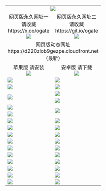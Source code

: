 ﻿<table>
  <tr></tr>
  <tr><td colspan=2 align=center><img src="https://d220zlob9gezpe.cloudfront.net/Up/oGate.jpg" /></td></tr>
  <tr>
    <td align=center>网页版永久网址一<br/>请收藏<br/>https://x.co/ogate<br><img src="https://d220zlob9gezpe.cloudfront.net/Up/0WMGD1.png" /></td>
    <td align=center>网页版永久网址二<br/>请收藏<br/>https://git.io/ogate<br><img src="https://d220zlob9gezpe.cloudfront.net/Up/0WMGD2.png" /></td>
  </tr>
  <tr><td colspan=2 align=center>网页版动态网址
<br>https://d220zlob9gezpe.cloudfront.net
    <br/>（最新）</td>
  </tr>
  <tr>
    <td align=center>苹果版 请安装<br/><a href="https://d220zlob9gezpe.cloudfront.net/?from=github"><img src="https://d220zlob9gezpe.cloudfront.net/Up/0WMPG.jpg" /></a></td>
    <td align=center>安卓版 请下载<br/><a href="https://d220zlob9gezpe.cloudfront.net/ogUP.aspx?name=0oGate.apk&from=github"><img src="https://d220zlob9gezpe.cloudfront.net/Up/0WMAZ.jpg" /></a></td>
  </tr>
  <tr>
    <td><a href="https://d220zlob9gezpe.cloudfront.net/oNote.aspx?id=oGate&from=github" target="_blank"><img src="https://d220zlob9gezpe.cloudfront.net/Up/0WCYY.jpg" /></a></td>
    <td><a href="https://d220zlob9gezpe.cloudfront.net/oNote.aspx?id=oNote&from=github" target="_blank"><img src="https://d220zlob9gezpe.cloudfront.net/Up/0WZTT.jpg" /></a></td>
  </tr>
  <tr>
    <td><a href="https://d220zlob9gezpe.cloudfront.net/ogDY.aspx?from=github" target="_blank"><img src="https://d220zlob9gezpe.cloudfront.net/Up/DY.jpg"/></a></td>
    <td><a href="https://d220zlob9gezpe.cloudfront.net/ogST.aspx?from=github" target="_blank"><img src="https://d220zlob9gezpe.cloudfront.net/Up/ST.jpg"/></a></td>
  </tr>
  <tr>
    <td rowspan=2><a href="https://d220zlob9gezpe.cloudfront.net/ogUP.aspx?name=WJ.mp4&from=github" target="_blank"><img src="https://d220zlob9gezpe.cloudfront.net/Up/WJ.jpg" /></a></td>
    <td><a href="https://d220zlob9gezpe.cloudfront.net/ogUP.aspx?name=DKC.mp4&count=17&from=github" target="_blank"><img src="https://d220zlob9gezpe.cloudfront.net/Up/DKC.jpg" /></a></td> 
  </tr>
  <tr>
    <td><a href="https://d220zlob9gezpe.cloudfront.net/ogUP.aspx?name=LRWS.mp4&count=6B:14,5A:10,5B:35,4A:14,4B:19,3A:10,3B:26,2A:16,2B:21,1A:23,1B:29&from=github" target="_blank"><img src="https://d220zlob9gezpe.cloudfront.net/Up/LRWS.jpg" /></a></td>
  </tr>
  <tr>
    <td><a href="https://d220zlob9gezpe.cloudfront.net/ogUP.aspx?name=JQR.mp4&count=2&from=github" target="_blank"><img src="https://d220zlob9gezpe.cloudfront.net/Up/JQR.jpg" /></a></td>   
    <td rowspan=2><a href="https://d220zlob9gezpe.cloudfront.net/ogUP.aspx?name=JP.mp4&count=9&from=github" target="_blank"><img src="https://d220zlob9gezpe.cloudfront.net/Up/JP.jpg" /></td>
  </tr>
  <tr>
    <td><a href="https://d220zlob9gezpe.cloudfront.net/ogUP.aspx?name=ZSJ.mp4&count=16&from=github" target="_blank"><img src="https://d220zlob9gezpe.cloudfront.net/Up/ZSJ.jpg" /></a></td>
  </tr>
  <tr>
    <td><a href="https://d220zlob9gezpe.cloudfront.net/ogUP.aspx?name=SSZJ.mp4&count=7&current=2&from=github" target="_blank"><img src="https://d220zlob9gezpe.cloudfront.net/Up/SSZJ.jpg" /></a></td>
    <td><a href="https://d220zlob9gezpe.cloudfront.net/ogUP.aspx?name=WH.mp4&from=github" target="_blank"><img src="https://d220zlob9gezpe.cloudfront.net/Up/WH.jpg" /></a></td>
  </tr>
  <tr>
    <td><a href="https://d220zlob9gezpe.cloudfront.net/ogUP.aspx?name=DWHM.mp4&from=github" target="_blank"><img src="https://d220zlob9gezpe.cloudfront.net/Up/DWHM.jpg" /></a></td>
    <td><a href="https://d220zlob9gezpe.cloudfront.net/ogUP.aspx?name=XTFY.mp4&count=24&from=github" target="_blank"><img src="https://d220zlob9gezpe.cloudfront.net/Up/XTFY.jpg" /></a></td>
  </tr>
  <tr>
    <td><a href="https://d220zlob9gezpe.cloudfront.net/ogUP.aspx?name=4SQQ.mp4&count=06:9,05:20&current=06:9&from=github" target="_blank"><img src="https://d220zlob9gezpe.cloudfront.net/Up/4SQQ0.jpg" /></a></td>
    <td><a href="https://d220zlob9gezpe.cloudfront.net/ogUP.aspx?name=4SHQ.mp4&count=06:8,05:29&current=06:8&from=github" target="_blank"><img src="https://d220zlob9gezpe.cloudfront.net/Up/4SHQ0.jpg" /></a></td>
  </tr>
  <tr>
    <td><a href="https://d220zlob9gezpe.cloudfront.net/ogUP.aspx?name=4SZG.mp4&count=06:9,05:22,04:22&current=06:9&from=github" target="_blank"><img src="https://d220zlob9gezpe.cloudfront.net/Up/4SZG0.jpg" /></a></td>
    <td><a href="https://d220zlob9gezpe.cloudfront.net/ogUP.aspx?name=4SDJ.mp4&count=06:12,05:48,04:52&current=06:11&from=github" target="_blank"><img src="https://d220zlob9gezpe.cloudfront.net/Up/4SDJ0.jpg" /></a></td>
  </tr>
  <tr>
    <td><a href="https://d220zlob9gezpe.cloudfront.net/onUP.aspx?name=https://x.co/dtw99&from=github" target="_blank"><img src="https://d220zlob9gezpe.cloudfront.net/Up/0DTW.jpg"/></a></td>
    <td><a href="https://d220zlob9gezpe.cloudfront.net/onUP.aspx?name=https://d2tyo2h9ydw5hf.cloudfront.net/acenter/&from=github" target="_blank"><img src="https://d220zlob9gezpe.cloudfront.net/Up/0TDW.jpg" /></a></td>
  </tr>
  <tr>
    <td><a href="https://d220zlob9gezpe.cloudfront.net/onUP.aspx?name=https://d3qz7yth5i2rae.cloudfront.net/gb/nsc413.htm&from=github" target="_blank"><img src="https://d220zlob9gezpe.cloudfront.net/Up/0DJY.jpg" /></a></td>
    <td><a href="https://d220zlob9gezpe.cloudfront.net/onUP.aspx?name=https://dgyo0jey7vwa5.cloudfront.net/xtr/gb/prog204.html&from=github" target="_blank"><img src="https://d220zlob9gezpe.cloudfront.net/Up/0XTR.jpg" /></a></td>
  </tr>
  <tr>
    <td><a href="https://d220zlob9gezpe.cloudfront.net/onUP.aspx?name=https://d7203y8eitivv.cloudfront.net&from=github" target="_blank"><img src="https://d220zlob9gezpe.cloudfront.net/Up/0MHW.jpg" /></a></td>
    <td><a href="https://d220zlob9gezpe.cloudfront.net/onUP.aspx?name=https://d38z1xzg5vtneh.cloudfront.net&from=github" target="_blank"><img src="https://d220zlob9gezpe.cloudfront.net/Up/0ZJW.jpg" /></a></td>
  </tr>
  <tr>
    <td><a href="https://d220zlob9gezpe.cloudfront.net/ogUP.aspx?name=FG.zip&from=github" target="_blank"><img src="https://d220zlob9gezpe.cloudfront.net/Up/FG.jpg" /></a></td>
    <td><a href="https://d220zlob9gezpe.cloudfront.net/ogUP.aspx?name=FGA.apk&from=github" target="_blank"><img src="https://d220zlob9gezpe.cloudfront.net/Up/FGA.jpg" /></a></td>
  </tr>
  <tr>
    <td><a href="https://d220zlob9gezpe.cloudfront.net/ogUP.aspx?name=U.zip&from=github" target="_blank"><img src="https://d220zlob9gezpe.cloudfront.net/Up/U.jpg" /></a></td>
    <td><a href="https://d220zlob9gezpe.cloudfront.net/ogUP.aspx?name=UA.apk&from=github" target="_blank"><img src="https://d220zlob9gezpe.cloudfront.net/Up/UA.jpg" /></a></td>
  </tr>
  <tr>
    <td><a href="https://d220zlob9gezpe.cloudfront.net/ogUP.aspx?name=0iPPOTV.zip&from=github" target="_blank"><img src="https://d220zlob9gezpe.cloudfront.net/Up/0iPPOTV.jpg" /></a></td>
    <td><a href="https://d220zlob9gezpe.cloudfront.net/ogUP.aspx?name=0iNTD.apk&from=github" target="_blank"><img src="https://d220zlob9gezpe.cloudfront.net/Up/0iNTD.jpg" /></a></td>
  </tr>
</table>
